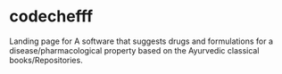# codechefff
Landing page for A software that suggests drugs and formulations for a disease/pharmacological property based on the Ayurvedic classical books/Repositories.

